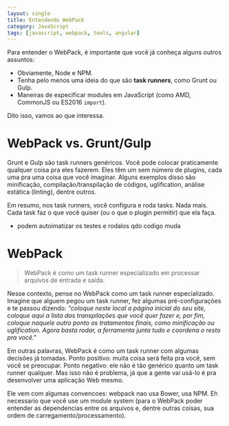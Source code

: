 ```yaml
---
layout: single
title: Entendendo WebPack
category: JavaScript
tags: [javascript, webpack, tools, angular]
---
```


Para entender o WebPack, é importante que você já conheça alguns outros assuntos:

- Obviamente, Node e NPM.
- Tenha pelo menos uma ideia do que são **task runners**, como Grunt ou Gulp.
- Maneiras de especificar modules em JavaScript (como AMD, CommonJS ou ES2016 `import`).

Dito isso, vamos ao que interessa.

# WebPack vs. Grunt/Gulp

Grunt e Gulp são task runners genéricos. Você pode colocar praticamente qualquer coisa pra eles fazerem. Eles têm um sem número de plugins, cada uma pra uma coisa que você imaginar. Alguns exemplos disso são minificação, compilação/transpilação de códigos, uglification, análise estática (linting), dentre outros.

Em resumo, nos task runners, você configura e roda tasks. Nada mais. Cada task faz o que você quiser (ou o que o plugin permitir) que ela faça.
- podem autoimatizar os testes e rodalos qdo codigo muda

# WebPack

> WebPack é como um task runner especializado em processar arquivos de entrada e saída.

Nesse contexto, pense no WebPack como um task runner especializado. Imagine que alguem pegou um task runner, fez algumas pré-configurações e te passou dizendo: *"coloque neste local a página inicial do seu site, coloque aqui a lista das transpilações que você quer fazer e, por fim, coloque naquele outro ponto os tratamentos finais, como minificação ou uglification. Agora basta rodar, a ferramenta junta tudo e coordena o resto pra você."*

Em outras palavras, WebPack é como um task runner com algumas decisões já tomadas. Ponto positivo: muita coisa será feita pra você, sem você se preocupar. Ponto negativo: ele não é tão genérico quanto um task runner qualquer. Mas isso não é problema, já que a gente vai usá-lo é pra desenvolver uma aplicação Web mesmo.

Ele vem com algumas convencoes: webpack nao usa Bower, usa NPM. Eh necessario que você use um module system (para o WebPack poder entender as dependencias entre os arquivos e, dentre outras coisas, sua ordem de carregamento/processamento).




